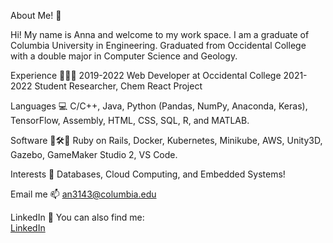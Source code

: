 About Me! 👋

Hi! My name is Anna and welcome to my work space. 
I am a graduate of Columbia University in Engineering.
Graduated from Occidental College with a double major in Computer Science and Geology. 

Experience 👩🏼‍💻
2019-2022 Web Developer at Occidental College
2021-2022 Student Researcher, Chem React Project

Languages 💻
C/C++, Java, Python (Pandas, NumPy, Anaconda, Keras), TensorFlow, Assembly, HTML, CSS, SQL, R, and MATLAB.

Software 💾🛠️🧬
Ruby on Rails, Docker, Kubernetes, Minikube, AWS, Unity3D, Gazebo, GameMaker Studio 2, VS Code.

Interests 🧠
Databases, Cloud Computing, and Embedded Systems! 

Email me 📫
an3143@columbia.edu

LinkedIn 🔗
You can also find me: <br />
[LinkedIn](https://www.linkedin.com/in/anna-nefedenkova/)
